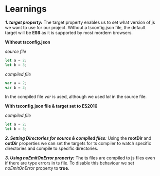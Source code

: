 # Learnings

**_1. target property:_**
The target property enables us to set what version of js we want to use for our project. Without a tsconfig.json file, the default
target will be **ES6** as it is supported by most mordern browsers.

**Without tsconfig.json**

_source file_

```javascript
let a = 2;
let b = 3;
```

_compiled file_

```javascript
var a = 2;
var b = 3;
```

In the compiled file _var_ is used, although we used _let_ in the source file.

**With tsconfig.json file & target set to ES2016**

_compiled file_

```javascript
let a = 2;
let b = 3;
```

**_2. Setting Directories for source & compiled files:_**
Using the **rootDir** and **outDir** properties we can set the targets for ts compiler to watch specific directories and compile to specific directories.

**_3. Using noEmitOnError property:_** The ts files are compiled to js files even if there are type errors in ts file. To disable this behaviour we set _noEmitOnError_ property to **true**.
